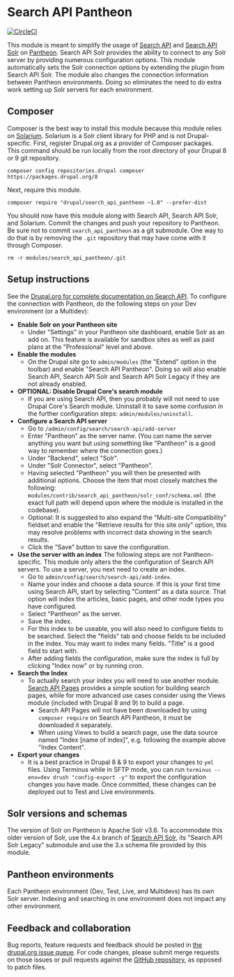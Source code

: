 # Search API Pantheon

[![CircleCI](https://circleci.com/gh/pantheon-systems/search_api_pantheon/tree/8.x-1.x.svg?style=svg)](https://circleci.com/gh/pantheon-systems/search_api_pantheon/tree/8.x-1.x)

This module is meant to simplify the usage of [Search API](https://www.drupal.org/project/search_api) and [Search API Solr](https://www.drupal.org/project/search_api_solr) on [Pantheon](https://pantheon.io). Search API Solr provides the ability to connect to any Solr server by providing numerous configuration options. This module automatically sets the Solr connection options by extending the plugin from Search API Solr. The module also changes the connection information between Pantheon environments. Doing so eliminates the need to do extra work setting up Solr servers for each environment.

## Composer

Composer is the best way to install this module because this module relies on [Solarium](http://www.solarium-project.org/). Solarium is a Solr client library for PHP and is not Drupal-specific. First, register Drupal.org as a provider of Composer packages. This command should be run locally from the root directory of your Drupal 8 or 9 git repository.

`composer config repositories.drupal composer https://packages.drupal.org/8`

Next, require this module.

`composer require "drupal/search_api_pantheon ~1.0" --prefer-dist`

You should now have this module along with Search API, Search API Solr, and Solarium. Commit the changes and push your repository to Pantheon. Be sure not to commit `search_api_pantheon` as a git submodule. One way to do that is by removing the `.git` repository that may have come with it through Composer.

`rm -r modules/search_api_pantheon/.git`

## Setup instructions

See the [Drupal.org for complete documentation on Search API](https://www.drupal.org/node/1250878). To configure the connection with Pantheon, do the following steps on your Dev environment (or a Multidev):

* **Enable Solr on your Pantheon site**
  * Under "Settings" in your Pantheon site dashboard, enable Solr as an add on. This feature is available for sandbox sites as well as paid plans at the "Professional" level and above.
* **Enable the modules**
  * On the Drupal site go to `admin/modules` (the "Extend" option in the toolbar) and enable "Search API Pantheon". Doing so will also enable Search API, Search API Solr and Search API Solr Legacy if they are not already enabled.
* **OPTIONAL: Disable Drupal Core's search module**
  * If you are using Search API, then you probably will not need to use Drupal Core's Search module. Uninstall it to save some confusion in the further configuration steps: `admin/modules/uninstall`.
* **Configure a Search API server**
  * Go to `/admin/config/search/search-api/add-server`
  * Enter "Pantheon" as the server name. (You can name the server anything you want but using something like "Pantheon" is a good way to remember where the connection goes.)
  * Under "Backend", select "Solr".
  * Under "Solr Connector", select "Pantheon".
  * Having selected "Pantheon" you will then be presented with additional options. Choose the item that most closely matches the following: `modules/contrib/search_api_pantheon/solr_conf/schema.xml` (the exact full path will depend upon where the module is installed in the codebase).
  * Optional: It is suggested to also expand the "Multi-site Compatibility" fieldset and enable the "Retrieve results for this site only" option, this may resolve problems with incorrect data showing in the search results.
  * Click the "Save" button to save the configuration.
* **Use the server with an index**
  The following steps are not Pantheon-specific. This module only alters the the configuration of Search API servers. To use a server, you next need to create an index.
  * Go to `admin/config/search/search-api/add-index`.
  * Name your index and choose a data source. If this is your first time using Search API, start by selecting "Content" as a data source. That option will index the articles, basic pages, and other node types you have configured.
  * Select "Pantheon" as the server.
  * Save the index.
  * For this index to be useable, you will also need to configure fields to be searched. Select the "fields" tab and choose fields to be included in the index. You may want to index many fields. "Title" is a good field to start with.
  * After adding fields the configuration, make sure the index is full by clicking "Index now" or by running cron.
* **Search the Index**
  * To actually search your index you will need to use another module. [Search API Pages](https://www.drupal.org/project/search_api_page) provides a simple soution for building search pages, while for more advanced use cases consider using the Views module (included with Drupal 8 and 9) to build a page.
      * Search API Pages will not have been downloaded by using `composer require` on Search API Pantheon, it must be downloaded it separately.
      * When using Views to build a search page, use the data source named "Index [name of index]", e.g. following the example above "Index Content".
* **Export your changes**
  * It is a best practice in Drupal 8 & 9 to export your changes to `yml` files. Using Terminus while in SFTP mode, you can run `terminus --env=dev drush "config-export -y"` to export the configuration changes you have made. Once committed, these changes can be deployed out to Test and Live environments.


## Solr versions and schemas

The version of Solr on Pantheon is Apache Solr v3.6. To accommodate this older version of Solr, use the 4.x branch of [Search API Solr](https://www.drupal.org/project/search_api_solr), its "Search API Solr Legacy" submodule and use the 3.x schema file provided by this module.

## Pantheon environments

Each Pantheon environment (Dev, Test, Live, and Multidevs) has its own Solr server. Indexing and searching in one environment does not impact any other environment.

## Feedback and collaboration

Bug reports, feature requests and feedback should be posted in [the drupal.org issue queue](https://www.drupal.org/project/issues/search_api_pantheon?categories=All). For code changes, please submit merge requests on those issues or pull requests against the [GitHub repository](https://github.com/pantheon-systems/search_api_pantheon), as opposed to patch files.

